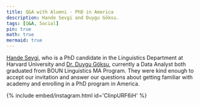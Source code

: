 ```yaml
---
title: Q&A with Alumni - PhD in America
description: Hande Sevgi and Duygu Göksu.
tags: [Q&A, Social]
pin: true
math: true
mermaid: true
---
```


[Hande Sevgi](https://sites.google.com/view/handesevgi), who is a PhD candidate in the Linguistics Department at Harvard University and [Dr. Duygu Göksu](https://www.linkedin.com/in/duygugoksu2023/), currently a Data Analyst both graduated from BOUN Linguistics MA Program. They were kind enough to accept our invitation and answer our questions about getting familiar with academy and enrolling in a PhD program in America.

{% include embed/instagram.html id='CIinpURF6iH' %}